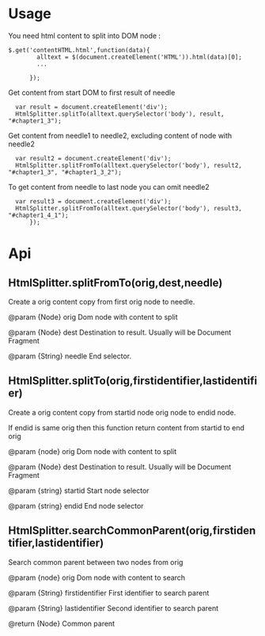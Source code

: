 # Usage 
You need html content to split into DOM node :
```
$.get('contentHTML.html',function(data){
        alltext = $(document.createElement('HTML')).html(data)[0];
        ...

      });
```

Get content from start DOM to first result of needle
```
  var result = document.createElement('div');
  HtmlSplitter.splitTo(alltext.querySelector('body'), result, "#chapter1_3");

```

Get content from needle1 to needle2, excluding content of node with needle2
```
  var result2 = document.createElement('div');
  HtmlSplitter.splitFromTo(alltext.querySelector('body'), result2, "#chapter1_3", "#chapter1_3_2");
```

To get content from needle to last node you can omit needle2
```
  var result3 = document.createElement('div');
  HtmlSplitter.splitFromTo(alltext.querySelector('body'), result3, "#chapter1_4_1");
      });
```

# Api

## HtmlSplitter.splitFromTo(orig,dest,needle)
  Create a orig content copy from first orig node to needle.
  
  @param  {Node} orig   Dom node with content to split
  
  @param  {Node} dest   Destination to result. Usually will be Document Fragment 
  
  @param  {String} needle End selector.
	 
## HtmlSplitter.splitTo(orig,firstidentifier,lastidentifier)

  Create a orig content copy from startid node orig node to endid node.
  
  If endid is same orig then this function return content from startid to end orig
  
  @param  {node} orig    Dom node with content to split
  
  @param  {Node} dest    Destination to result. Usually will be Document Fragment 
  
  @param  {string} startid Start node selector
  
  @param  {string} endid   End node selector

## HtmlSplitter.searchCommonParent(orig,firstidentifier,lastidentifier)
	
  Search common parent between two nodes from orig
  
  @param  {node} orig   Dom node with content to search
  
  @param  {String} firstidentifier First identifier to search parent
  
  @param  {String} lastidentifier  Second identifier to search parent
  
  @return {Node}                         Common parent
